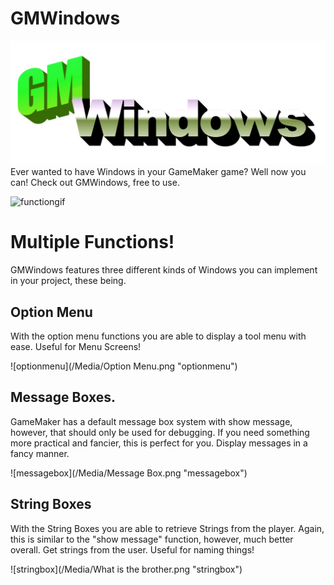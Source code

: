 # GMWindows
![image](/Media/GMWindows.png "image")
 Ever wanted to have Windows in your GameMaker game? Well now you can! Check out GMWindows, free to use.

![functiongif](/Media/Functions.gif "functiongif")

# Multiple Functions!
GMWindows features three different kinds of Windows you can implement in your project,
these being.

## Option Menu
With the option menu functions you are able to display a tool menu with ease.
Useful for Menu Screens!

![optionmenu](/Media/Option Menu.png "optionmenu")

## Message Boxes.
GameMaker has a default message box system with show message, however, that should only be used for debugging. If you need something more practical and fancier, this is perfect for you.
Display messages in a fancy manner.

![messagebox](/Media/Message Box.png "messagebox")

## String Boxes
With the String Boxes you are able to retrieve Strings from the player. Again, this is similar to the "show message" function, however, much better overall.
Get strings from the user. Useful for naming things!

![stringbox](/Media/What is the brother.png "stringbox")
